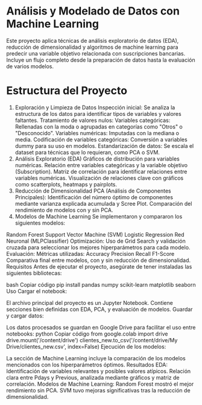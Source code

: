 # Análisis y Modelado de Datos con Machine Learning
Este proyecto aplica técnicas de análisis exploratorio de datos (EDA), reducción de dimensionalidad y algoritmos de machine learning para predecir una variable objetivo relacionada con suscripciones bancarias. Incluye un flujo completo desde la preparación de datos hasta la evaluación de varios modelos.

# Estructura del Proyecto
1. Exploración y Limpieza de Datos
Inspección inicial: Se analiza la estructura de los datos para identificar tipos de variables y valores faltantes.
Tratamiento de valores nulos:
Variables categóricas: Rellenadas con la moda o agrupadas en categorías como "Otros" o "Desconocido".
Variables numéricas: Imputadas con la mediana o media.
Codificación de variables categóricas: Conversión a variables dummy para su uso en modelos.
Estandarización de datos: Se escala el dataset para técnicas que lo requieran, como PCA o SVM.
2. Análisis Exploratorio (EDA)
Gráficos de distribución para variables numéricas.
Relación entre variables categóricas y la variable objetivo (Subscription).
Matriz de correlación para identificar relaciones entre variables numéricas.
Visualización de relaciones clave con gráficos como scatterplots, heatmaps y pairplots.
3. Reducción de Dimensionalidad
PCA (Análisis de Componentes Principales):
Identificación del número óptimo de componentes mediante varianza explicada acumulada y Scree Plot.
Comparación del rendimiento de modelos con y sin PCA.
4. Modelos de Machine Learning
Se implementaron y compararon los siguientes modelos:

Random Forest
Support Vector Machine (SVM)
Logistic Regression
Red Neuronal (MLPClassifier)
Optimización:
Uso de Grid Search y validación cruzada para seleccionar los mejores hiperparámetros para cada modelo.
Evaluación:
Métricas utilizadas:
Accuracy
Precision
Recall
F1-Score
Comparativa final entre modelos, con y sin reducción de dimensionalidad.
Requisitos
Antes de ejecutar el proyecto, asegúrate de tener instaladas las siguientes bibliotecas:

bash
Copiar código
pip install pandas numpy scikit-learn matplotlib seaborn
Uso
Cargar el notebook:

El archivo principal del proyecto es un Jupyter Notebook.
Contiene secciones bien definidas con EDA, PCA, y evaluación de modelos.
Guardar y cargar datos:

Los datos procesados se guardan en Google Drive para facilitar el uso entre notebooks:
python
Copiar código
from google.colab import drive
drive.mount('/content/drive')
clientes_new.to_csv('/content/drive/My Drive/clientes_new.csv', index=False)
Ejecución de los modelos:

La sección de Machine Learning incluye la comparación de los modelos mencionados con los hiperparámetros óptimos.
Resultados
EDA:
Identificación de variables relevantes y posibles valores atípicos.
Relación clara entre Pdays y Previous, analizada mediante gráficos y matriz de correlación.
Modelos de Machine Learning:
Random Forest mostró el mejor rendimiento sin PCA.
SVM tuvo mejoras significativas tras la reducción de dimensionalidad.
